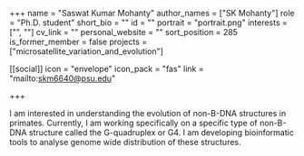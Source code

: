 +++
name = "Saswat Kumar Mohanty"
author_names = ["SK Mohanty"]
role = "Ph.D. student"
short_bio = ""
id = ""
portrait = "portrait.png"
interests = ["", ""]
cv_link = ""
personal_website = ""
sort_position = 285
is_former_member = false
projects = ["microsatellite_variation_and_evolution"]

[[social]]
    icon = "envelope"
    icon_pack = "fas"
    link = "mailto:skm6640@psu.edu"


+++

I am interested in understanding the evolution of non-B-DNA structures
in primates.  Currently, I am working specifically on a specific type
of non-B-DNA structure called the G-quadruplex or G4.  I am developing
bioinformatic tools to analyse genome wide distribution of these
structures.
